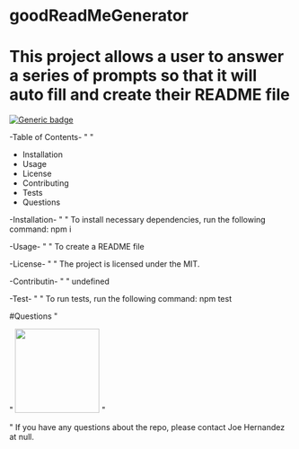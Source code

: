 
# goodReadMeGenerator

# This project allows a user to answer a series of prompts so that it will auto fill and create their README file

[![Generic badge](https://img.shields.io/badge/<Viewed>-<0>-<Blue>.svg)](https://shields.io/)

-Table of Contents-
"
"
- Installation
- Usage
- License
- Contributing
- Tests
- Questions

-Installation-
"
"
To install necessary dependencies, run the following command:
npm i

-Usage-
"
"
To create a README file

-License-
"
"
The project is licensed under the MIT.

-Contributin-
"
"
undefined

-Test-
"
"
To run tests, run the following command:
npm test

#Questions "

"
<img width="150" src="https://avatars2.githubusercontent.com/u/61556986?v=4"> "

"
If you have any questions about the repo, please contact Joe Hernandez at null.
